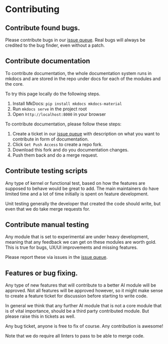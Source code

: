 # Contributing

## Contribute found bugs.

Please contribute bugs in our [issue queue](https://www.drupal.org/project/issues/ai?categories=All). Real bugs will always be credited to the bug finder, even without a patch.

## Contribute documentation

To contribute documentation, the whole documentation system runs in mkdocs and are stored in the repo under docs for each of the modules and the core.

To try this page locally do the following steps.

1. Install MkDocs: `pip install mkdocs mkdocs-material`
2. Run `mkdocs serve` in the project root
3. Open `http://localhost:8000` in your browser

To contribute documentation, please follow these steps:

1. Create a ticket in our [issue queue](https://www.drupal.org/project/issues/ai?categories=All) with description on what you want to contribute in form of documentation.
2. Click `Get Push Access` to create a repo fork.
3. Download this fork and do you documentation changes.
4. Push them back and do a merge request.

## Contribute testing scripts

Any type of kernel or functional test, based on how the features are supposed to behave would be great to add. The main maintainers do have limited time and a lot of time initially is spent on feature development.

Unit testing generally the developer that created the code should write, but even that we do take merge requests for.

## Contribute manual testing

Any module that is set to experimental are under heavy development, meaning that any feedback we can get on these modules are worth gold. This is true for bugs, UX/UI improvements and missing features.

Please report these via issues in the [issue queue](https://www.drupal.org/project/issues/ai?categories=All).

## Features or bug fixing.

Any type of new features that will contribute to a better AI module will be approved. Not all features will be approved however, so it might make sense to create a feature ticket for discussion before starting to write code.

In general we think that any further AI module that is not a core module that is of vital importance, should be a third party contributed module. But please raise this in tickets as well.

Any bug ticket, anyone is free to fix of course. Any contribution is awesome!

Note that we do require all linters to pass to be able to merge code.
